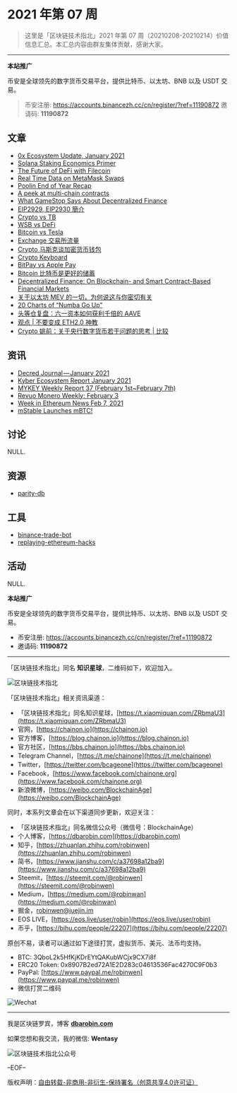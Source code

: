 # 2021 年第 07 周

> 这里是「区块链技术指北」2021 年第 07 周（20210208-20210214）价值信息汇总。本汇总内容由群友集体贡献，感谢大家。

***

**本站推广**

币安是全球领先的数字货币交易平台，提供比特币、以太坊、BNB 以及 USDT 交易。

> 币安注册: https://accounts.binancezh.cc/cn/register/?ref=11190872
> 邀请码: **11190872**

## 文章

* [0x Ecosystem Update, January 2021](https://bbs.chainon.io/d/7259)
* [Solana Staking Economics Primer](https://bbs.chainon.io/d/7260)
* [The Future of DeFi with Filecoin](https://bbs.chainon.io/d/7262)
* [Real Time Data on MetaMask Swaps](https://bbs.chainon.io/d/7264)
* [Poolin End of Year Recap](https://bbs.chainon.io/d/7266)
* [A peek at multi-chain contracts](https://bbs.chainon.io/d/7268)
* [What GameStop Says About Decentralized Finance](https://bbs.chainon.io/d/7269)
* [EIP2929, EIP2930 簡介](https://bbs.chainon.io/d/7270)
* [Crypto vs TB](https://bbs.chainon.io/d/7273)
* [WSB vs DeFi](https://bbs.chainon.io/d/7274)
* [Bitcoin vs Tesla](https://bbs.chainon.io/d/7275)
* [Exchange 交易所流量](https://bbs.chainon.io/d/7276)
* [Crypto 马斯克谈加密货币钱包](https://bbs.chainon.io/d/7277)
* [Crypto Keyboard](https://bbs.chainon.io/d/7278)
* [BitPay vs Apple Pay](https://bbs.chainon.io/d/7279)
* [Bitcoin 比特币是更好的储蓄](https://bbs.chainon.io/d/7280)
* [Decentralized Finance: On Blockchain- and Smart Contract-Based Financial Markets](https://bbs.chainon.io/d/7283)
* [关于以太坊 MEV 的一切，为何说这与你密切有关](https://bbs.chainon.io/d/7284)
* [20 Charts of “Numba Go Up”](https://bbs.chainon.io/d/7285)
* [头等仓复盘：六一资本如何获利千倍的 AAVE](https://bbs.chainon.io/d/7286)
* [观点 | 不要变成 ETH2.0 神教](https://bbs.chainon.io/d/7287)
* [Crypto 姚前：关于央行数字货币若干问题的思考 | 比较](https://bbs.chainon.io/d/7288)

## 资讯

* [Decred Journal — January 2021](https://bbs.chainon.io/d/7261)
* [Kyber Ecosystem Report January 2021](https://bbs.chainon.io/d/7263)
* [MYKEY Weekly Report 37 (February 1st~February 7th)](https://bbs.chainon.io/d/7265)
* [Revuo Monero Weekly: February 3](https://bbs.chainon.io/d/7267)
* [Week in Ethereum News Feb 7, 2021](https://bbs.chainon.io/d/7271)
* [mStable Launches mBTC!](https://bbs.chainon.io/d/7272)

## 讨论

NULL.

## 资源

* [parity-db](https://bbs.chainon.io/d/7281)

## 工具

* [binance-trade-bot](https://bbs.chainon.io/d/7258)
* [replaying-ethereum-hacks](https://bbs.chainon.io/d/7282)

## 活动

NULL.

**本站推广**

币安是全球领先的数字货币交易平台，提供比特币、以太坊、BNB 以及 USDT 交易。

* 币安注册: https://accounts.binancezh.cc/cn/register/?ref=11190872
* 邀请码: **11190872**

***

「区块链技术指北」同名 **知识星球**，二维码如下，欢迎加入。

![区块链技术指北](https://cdn.dbarobin.com/3YzonTR.png)

「区块链技术指北」相关资讯渠道：

* 「区块链技术指北」同名知识星球，[https://t.xiaomiquan.com/ZRbmaU3](https://t.xiaomiquan.com/ZRbmaU3)
* 官网，[https://chainon.io](https://chainon.io)
* 官方博客，[https://blog.chainon.io](https://blog.chainon.io)
* 官方社区，[https://bbs.chainon.io](https://bbs.chainon.io)
* Telegram Channel，[https://t.me/chainone](https://t.me/chainone)
* Twitter，[https://twitter.com/bcageone](https://twitter.com/bcageone)
* Facebook，[https://www.facebook.com/chainone.org](https://www.facebook.com/chainone.org)
* 新浪微博，[https://weibo.com/BlockchainAge](https://weibo.com/BlockchainAge)

同时，本系列文章会在以下渠道同步更新，欢迎关注：

* 「区块链技术指北」同名微信公众号（微信号：BlockchainAge）
* 个人博客，[https://dbarobin.com](https://dbarobin.com)
* 知乎，[https://zhuanlan.zhihu.com/robinwen](https://zhuanlan.zhihu.com/robinwen)
* 简书，[https://www.jianshu.com/c/a37698a12ba9](https://www.jianshu.com/c/a37698a12ba9)
* Steemit，[https://steemit.com/@robinwen](https://steemit.com/@robinwen)
* Medium，[https://medium.com/@robinwan](https://medium.com/@robinwan)
* 掘金，[robinwen@juejin.im](https://juejin.im/user/5673ccae60b2260ee435f89a/posts)
* EOS LIVE，[https://eos.live/user/robin](https://eos.live/user/robin)
* 币乎，[https://bihu.com/people/22207](https://bihu.com/people/22207)

原创不易，读者可以通过如下途径打赏，虚拟货币、美元、法币均支持。

* BTC: 3QboL2k5HfKjKDrEYtQAKubWCjx9CX7i8f
* ERC20 Token: 0x8907B2ed72A1E2D283c04613536Fac4270C9F0b3
* PayPal: [https://www.paypal.me/robinwen](https://www.paypal.me/robinwen)
* 微信打赏二维码

![Wechat](https://cdn.dbarobin.com/SzoNl5b.jpg)

***

我是区块链罗宾，博客 **[dbarobin.com](https://dbarobin.com/)**

如果您想和我交流，我的微信: **Wentasy**

![区块链技术指北公众号](https://cdn.dbarobin.com/w0wignb.png)

–EOF–

版权声明：[自由转载-非商用-非衍生-保持署名（创意共享4.0许可证）](http://creativecommons.org/licenses/by-nc-nd/4.0/deed.zh)